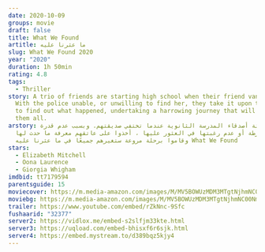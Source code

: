 ```yaml
---
date: 2020-10-09
groups: movie
draft: false
title: What We Found
artitle: ما عثرنا عليه
slug: What We Found 2020
year: "2020"
duration: 1h 50min
rating: 4.8
tags:
  - Thriller
story: A trio of friends are starting high school when their friend vanishes.
  With the police unable, or unwilling to find her, they take it upon themselves
  to find out what happened, undertaking a harrowing journey that will change
  them all.
arstory: يبدأ ثلاثة أصدقاء المدرسة الثانوية عندما تختفي صديقتهم. وبسبب عدم قدرة
  الشرطة أو عدم رغبتها في العثور عليها ، أخذوا على عاتقهم معرفة ما حدث لها ،
  وقاموا برحلة مروعة ستغيرهم جميعًا في ما عثرنا عليه What We Found
stars:
  - Elizabeth Mitchell
  - Oona Laurence
  - Giorgia Whigham
imdbid: tt7179594
parentsguide: 15
moviecover: https://m.media-amazon.com/images/M/MV5BOWUzMDM3MTgtNjhmNC00NmY4LTg0NmUtOGJmY2U0NTA5Y2UyXkEyXkFqcGdeQXVyNTMyMDExNTc@._V1_SY1000_CR0,0,709,1000_AL_.jpg
moviebg: https://m.media-amazon.com/images/M/MV5BOWUzMDM3MTgtNjhmNC00NmY4LTg0NmUtOGJmY2U0NTA5Y2UyXkEyXkFqcGdeQXVyNTMyMDExNTc@._V1_SY1000_CR0,0,709,1000_AL_.jpg
trailer: https://www.youtube.com/embed/rZkNnc-9Sfc
fushaarid: "32377"
server2: https://vidlox.me/embed-s2slfjm33kte.html
server3: https://uqload.com/embed-bhisxf6r6sjk.html
server4: https://embed.mystream.to/d389bqz5kjy4
---
```

